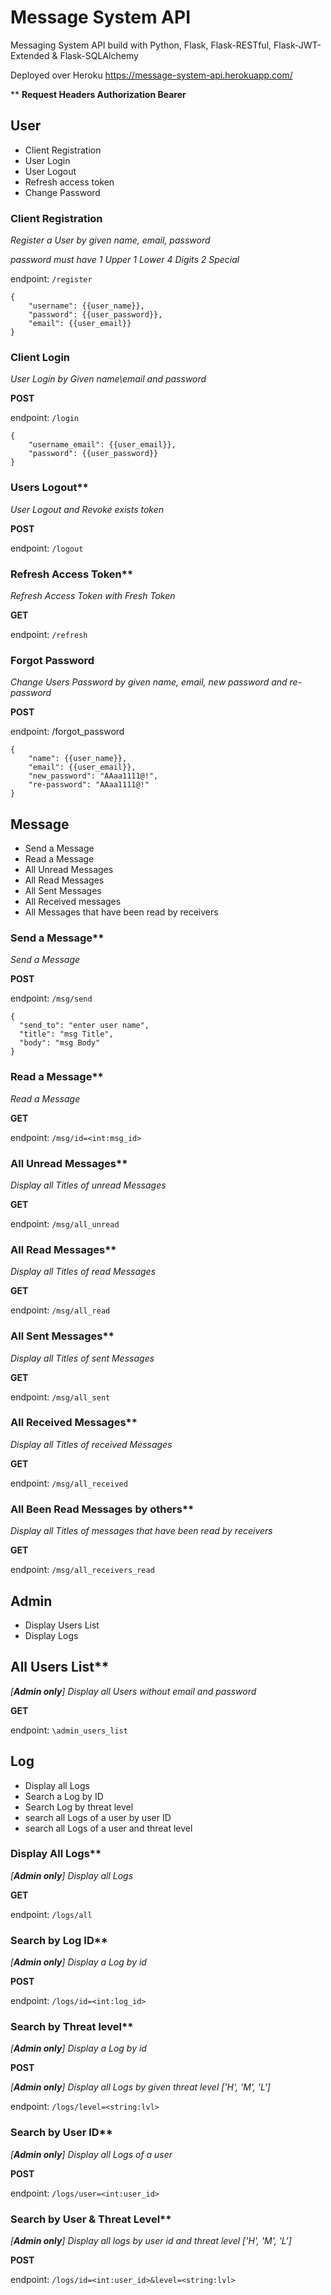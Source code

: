 # Message System API

Messaging System API
build with Python, Flask, Flask-RESTful,
Flask-JWT-Extended & Flask-SQLAlchemy

Deployed over Heroku
https://message-system-api.herokuapp.com/



** __Request Headers
Authorization
Bearer__

## __User__
- Client Registration
- User Login 
- User Logout 
- Refresh access token
- Change Password




### Client Registration
_Register a User by given name, email, password_

_password must have 1 Upper 1 Lower 4 Digits 2 Special_

endpoint: `/register`

````
{
    "username": {{user_name}},
    "password": {{user_password}},
    "email": {{user_email}}
}
````

### Client Login
_User Login by Given name\email and password_

__POST__

endpoint: `/login`

````
{
    "username_email": {{user_email}},
    "password": {{user_password}}
}
````


### Users Logout**
_User Logout and Revoke exists token_

__POST__

endpoint: `/logout`


### Refresh Access Token**
_Refresh Access Token with Fresh Token_

__GET__

endpoint: `/refresh`


### Forgot Password
_Change Users Password by given name, email, new password and re-password_

__POST__

endpoint: /forgot_password

````
{
    "name": {{user_name}},
    "email": {{user_email}},
    "new_password": "AAaa1111@!",
    "re-password": "AAaa1111@!"
}
````

## Message
- Send a Message
- Read a Message
- All Unread Messages
- All Read Messages
- All Sent Messages
- All Received messages
- All Messages that have been read by receivers
### Send a Message**
_Send a Message_

__POST__

endpoint: `/msg/send`
````
{
  "send_to": "enter user name",
  "title": "msg Title",
  "body": "msg Body"
}
````

### Read a Message**
_Read a Message_

__GET__

endpoint: `/msg/id=<int:msg_id>`

### All Unread Messages**
_Display all Titles of unread Messages_

__GET__

endpoint: `/msg/all_unread`

### All Read Messages**
_Display all Titles of read Messages_

__GET__

endpoint: `/msg/all_read`

### All Sent Messages**

_Display all Titles of sent Messages_

__GET__

endpoint: `/msg/all_sent`

### All Received Messages**

_Display all Titles of received Messages_

__GET__

endpoint: `/msg/all_received`

### All Been Read Messages by others**
_Display all Titles of messages that have been read by receivers_

__GET__

endpoint: `/msg/all_receivers_read`

## Admin
- Display Users List
- Display Logs

## All Users List**

_[__Admin only__] Display all Users without email and password_

__GET__

endpoint: `\admin_users_list`

## Log
- Display all Logs
- Search a Log by ID
- Search Log by threat level
- search all Logs of a user by user ID
- search all Logs of a user and threat level


### Display All Logs**
_[__Admin only__] Display all Logs_

__GET__

endpoint: `/logs/all`


### Search by Log ID**
_[__Admin only__] Display a Log by id_

__POST__

endpoint: `/logs/id=<int:log_id>`

### Search by Threat level**

_[__Admin only__] Display a Log by id_

__POST__

_[__Admin only__] Display all Logs by given threat level ['H', 'M', 'L']_

endpoint: `/logs/level=<string:lvl>`

### Search by User ID**

_[__Admin only__] Display all Logs of a user_

__POST__


endpoint: `/logs/user=<int:user_id>`


### Search by User & Threat Level**

_[__Admin only__] Display all logs by user id and threat level ['H', 'M', 'L']_

__POST__

endpoint: `/logs/id=<int:user_id>&level=<string:lvl>`

